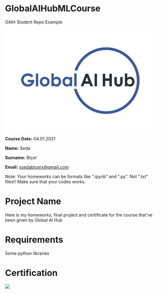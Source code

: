 # GlobalAIHubMLCourse


GAIH Student Repo Example
![](img/logo.png)

**Course Date:** 04.01.2021


**Name:** Seda

**Surname:** Biçer

**Email:** xsedabicerx@gmail.com

Note: Your homeworks can be formats like ".ipynb" and ".py". Not ".txt" files!! Make sure that your codes works.

# **Project Name**
Here is my homeworks, final project and certificate for the course that've been given by Global AI Hub

# **Requirements**
Some python libraries

# **Certification**
![](img/certificate.png)
